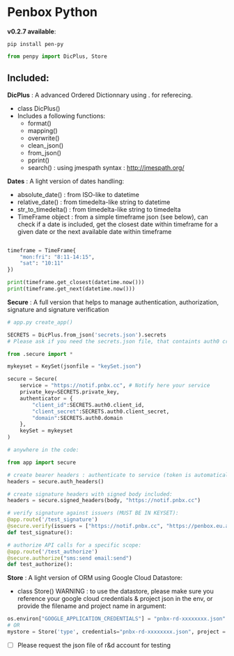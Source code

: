 # Penbox Python 

**v0.2.7 available**: 

```console
pip install pen-py
```

```python
from penpy import DicPlus, Store
```
## Included:

**DicPlus** : A advanced Ordered Dictionnary using . for referecing. 
* class DicPlus()
* Includes a following functions:
    * format()
    * mapping()
    * overwrite()
    * clean_json()
    * from_json()
    * pprint()
    * search() : using jmespath syntax : http://jmespath.org/

**Dates** : A light version of dates handling:
* absolute_date() : from ISO-like to datetime
* relative_date() : from timedelta-like string to datetime
* str_to_timedelta() : from timedelta-like string to timedelta
* TimeFrame object : from a simple timeframe json (see below), can check if a date is included, get the closest date within timeframe for a given date or the next available date within timeframe
```python

timeframe = TimeFrame{
    "mon:fri": "8:11-14:15",
    "sat": "10:11"
})

print(timeframe.get_closest(datetime.now()))
print(timeframe.get_next(datetime.now()))

```


**Secure** : A full version that helps to manage authentication, authorization, signature and signature verification
```python
# app.py create_app()

SECRETS = DicPlus.from_json('secrets.json').secrets 
# Please ask if you need the secrets.json file, that containts auth0 credentials and a PRIVATE-PUBLIC key set for signature.

from .secure import *

mykeyset = KeySet(jsonfile = "keySet.json")

secure = Secure(
    service = "https://notif.pnbx.cc", # Notify here your service
    private_key=SECRETS.private_key,
    authenticator = {
        "client_id":SECRETS.auth0.client_id,
        "client_secret":SECRETS.auth0.client_secret,
        "domain":SECRETS.auth0.domain
    },
    keySet = mykeyset
)

```

```python
# anywhere in the code:

from app import secure

# create bearer headers : authenticate to service (token is automatically refreshed if required only):
headers = secure.auth_headers()

# create signature headers with signed body included:
headers = secure.signed_headers(body, "https://notif.pnbx.cc")

# verify signature against issuers (MUST BE IN KEYSET):
@app.route('/test_signature')
@secure.verify(issuers = ["https://notif.pnbx.cc", "https://penbox.eu.auth0.com/"])
def test_signature():

# authorize API calls for a specific scope:
@app.route('/test_authorize')
@secure.authorize("sms:send email:send")
def test_authorize():

```

**Store** : A light version of ORM using Google Cloud Datastore:
* class Store()
WARNING : to use the datastore, please make sure you reference your google cloud credentials & project json in the env, or provide the filename and project name in argument:

```python
os.environ["GOOGLE_APPLICATION_CREDENTIALS"] = "pnbx-rd-xxxxxxxx.json"
# OR
mystore = Store('type', credentials="pnbx-rd-xxxxxxxx.json", project = "myproject")
```

- [ ] Please request the json file of r&d account for testing
    
